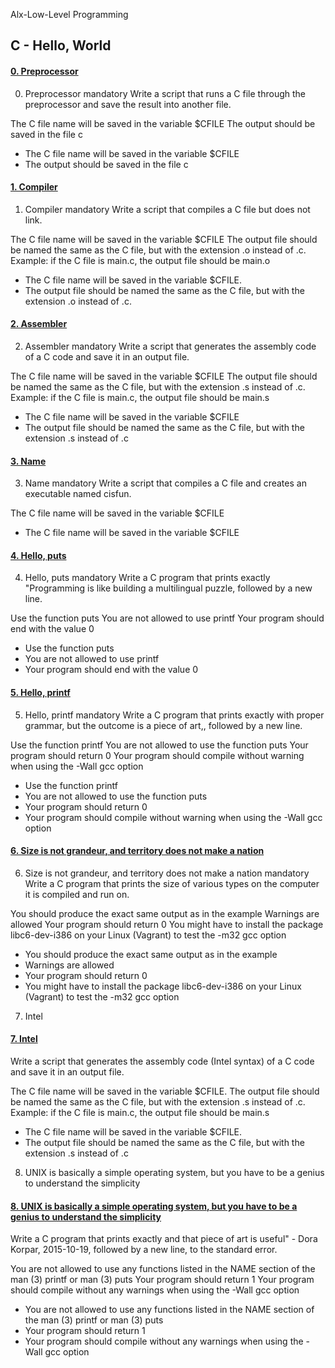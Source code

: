 Alx-Low-Level Programming
## C - Hello, World

#### [0. Preprocessor](0-preprocessor)

0. Preprocessor
mandatory
Write a script that runs a C file through the preprocessor and save the result into another file.

The C file name will be saved in the variable $CFILE
The output should be saved in the file c
- The C file name will be saved in the variable $CFILE
- The output should be saved in the file c

#### [1. Compiler](1-compiler)

1. Compiler
mandatory
Write a script that compiles a C file but does not link.

The C file name will be saved in the variable $CFILE
The output file should be named the same as the C file, but with the extension .o instead of .c.
Example: if the C file is main.c, the output file should be main.o
- The C file name will be saved in the variable $CFILE.
- The output file should be named the same as the C file, but with the extension .o instead of .c.

#### [2. Assembler](2-assembler)

2. Assembler
mandatory
Write a script that generates the assembly code of a C code and save it in an output file.

The C file name will be saved in the variable $CFILE
The output file should be named the same as the C file, but with the extension .s instead of .c.
Example: if the C file is main.c, the output file should be main.s
- The C file name will be saved in the variable $CFILE
- The output file should be named the same as the C file, but with the extension .s instead of .c

#### [3. Name](3-name)

3. Name
mandatory
Write a script that compiles a C file and creates an executable named cisfun.

The C file name will be saved in the variable $CFILE
- The C file name will be saved in the variable $CFILE

#### [4. Hello, puts](4-puts.c)

4. Hello, puts
mandatory
Write a C program that prints exactly "Programming is like building a multilingual puzzle, followed by a new line.

Use the function puts
You are not allowed to use printf
Your program should end with the value 0
- Use the function puts
- You are not allowed to use printf
- Your program should end with the value 0

#### [5. Hello, printf](5-printf.c)

5. Hello, printf
mandatory
Write a C program that prints exactly with proper grammar, but the outcome is a piece of art,, followed by a new line.

Use the function printf
You are not allowed to use the function puts
Your program should return 0
Your program should compile without warning when using the -Wall gcc option
- Use the function printf
- You are not allowed to use the function puts
- Your program should return 0
- Your program should compile without warning when using the -Wall gcc option

#### [6. Size is not grandeur, and territory does not make a nation](6-size.c)

6. Size is not grandeur, and territory does not make a nation
mandatory
Write a C program that prints the size of various types on the computer it is compiled and run on.

You should produce the exact same output as in the example
Warnings are allowed
Your program should return 0
You might have to install the package libc6-dev-i386 on your Linux (Vagrant) to test the -m32 gcc option
- You should produce the exact same output as in the example
- Warnings are allowed
- Your program should return 0
- You might have to install the package libc6-dev-i386 on your Linux (Vagrant) to test the -m32 gcc option

7. Intel
#### [7. Intel](100-intel)

Write a script that generates the assembly code (Intel syntax) of a C code and save it in an output file.

The C file name will be saved in the variable $CFILE.
The output file should be named the same as the C file, but with the extension .s instead of .c.
Example: if the C file is main.c, the output file should be main.s
- The C file name will be saved in the variable $CFILE.
- The output file should be named the same as the C file, but with the extension .s instead of .c

8. UNIX is basically a simple operating system, but you have to be a genius to understand the simplicity
#### [8. UNIX is basically a simple operating system, but you have to be a genius to understand the simplicity](101-quote.c)

Write a C program that prints exactly and that piece of art is useful" - Dora Korpar, 2015-10-19, followed by a new line, to the standard error.

You are not allowed to use any functions listed in the NAME section of the man (3) printf or man (3) puts
Your program should return 1
Your program should compile without any warnings when using the -Wall gcc option
- You are not allowed to use any functions listed in the NAME section of the man (3) printf or man (3) puts
- Your program should return 1
- Your program should compile without any warnings when using the -Wall gcc option 
